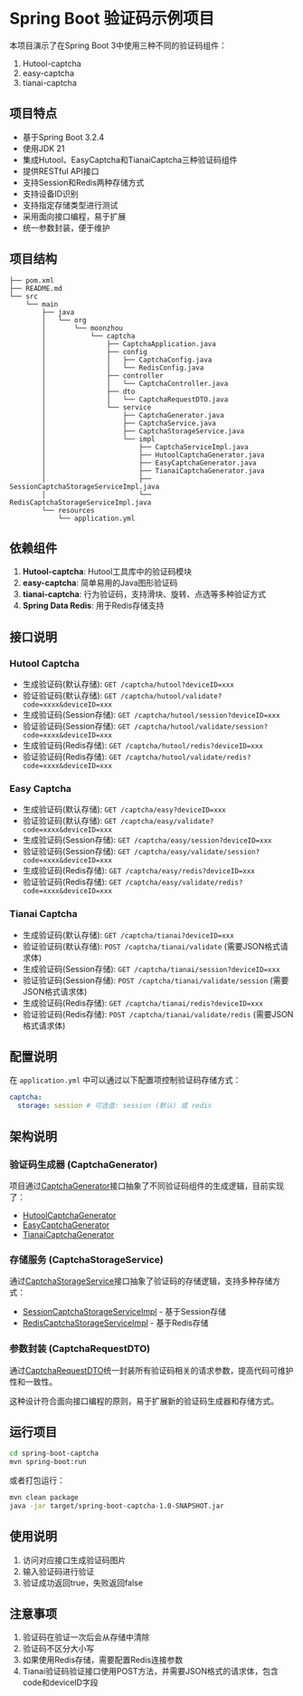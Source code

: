 # Spring Boot 验证码示例项目

本项目演示了在Spring Boot 3中使用三种不同的验证码组件：

1. Hutool-captcha
2. easy-captcha
3. tianai-captcha

## 项目特点

- 基于Spring Boot 3.2.4
- 使用JDK 21
- 集成Hutool、EasyCaptcha和TianaiCaptcha三种验证码组件
- 提供RESTful API接口
- 支持Session和Redis两种存储方式
- 支持设备ID识别
- 支持指定存储类型进行测试
- 采用面向接口编程，易于扩展
- 统一参数封装，便于维护

## 项目结构

```
├── pom.xml
├── README.md
└── src
    └── main
        ├── java
        │   └── org
        │       └── moonzhou
        │           └── captcha
        │               ├── CaptchaApplication.java
        │               ├── config
        │               │   ├── CaptchaConfig.java
        │               │   └── RedisConfig.java
        │               ├── controller
        │               │   └── CaptchaController.java
        │               ├── dto
        │               │   └── CaptchaRequestDTO.java
        │               └── service
        │                   ├── CaptchaGenerator.java
        │                   ├── CaptchaService.java
        │                   ├── CaptchaStorageService.java
        │                   └── impl
        │                       ├── CaptchaServiceImpl.java
        │                       ├── HutoolCaptchaGenerator.java
        │                       ├── EasyCaptchaGenerator.java
        │                       ├── TianaiCaptchaGenerator.java
        │                       ├── SessionCaptchaStorageServiceImpl.java
        │                       └── RedisCaptchaStorageServiceImpl.java
        └── resources
            └── application.yml
```

## 依赖组件

1. **Hutool-captcha**: Hutool工具库中的验证码模块
2. **easy-captcha**: 简单易用的Java图形验证码
3. **tianai-captcha**: 行为验证码，支持滑块、旋转、点选等多种验证方式
4. **Spring Data Redis**: 用于Redis存储支持

## 接口说明

### Hutool Captcha
- 生成验证码(默认存储): `GET /captcha/hutool?deviceID=xxx`
- 验证验证码(默认存储): `GET /captcha/hutool/validate?code=xxxx&deviceID=xxx`
- 生成验证码(Session存储): `GET /captcha/hutool/session?deviceID=xxx`
- 验证验证码(Session存储): `GET /captcha/hutool/validate/session?code=xxxx&deviceID=xxx`
- 生成验证码(Redis存储): `GET /captcha/hutool/redis?deviceID=xxx`
- 验证验证码(Redis存储): `GET /captcha/hutool/validate/redis?code=xxxx&deviceID=xxx`

### Easy Captcha
- 生成验证码(默认存储): `GET /captcha/easy?deviceID=xxx`
- 验证验证码(默认存储): `GET /captcha/easy/validate?code=xxxx&deviceID=xxx`
- 生成验证码(Session存储): `GET /captcha/easy/session?deviceID=xxx`
- 验证验证码(Session存储): `GET /captcha/easy/validate/session?code=xxxx&deviceID=xxx`
- 生成验证码(Redis存储): `GET /captcha/easy/redis?deviceID=xxx`
- 验证验证码(Redis存储): `GET /captcha/easy/validate/redis?code=xxxx&deviceID=xxx`

### Tianai Captcha
- 生成验证码(默认存储): `GET /captcha/tianai?deviceID=xxx`
- 验证验证码(默认存储): `POST /captcha/tianai/validate` (需要JSON格式请求体)
- 生成验证码(Session存储): `GET /captcha/tianai/session?deviceID=xxx`
- 验证验证码(Session存储): `POST /captcha/tianai/validate/session` (需要JSON格式请求体)
- 生成验证码(Redis存储): `GET /captcha/tianai/redis?deviceID=xxx`
- 验证验证码(Redis存储): `POST /captcha/tianai/validate/redis` (需要JSON格式请求体)

## 配置说明

在 `application.yml` 中可以通过以下配置项控制验证码存储方式：

```yaml
captcha:
  storage: session # 可选值: session (默认) 或 redis
```

## 架构说明

### 验证码生成器 (CaptchaGenerator)
项目通过[CaptchaGenerator](src/main/java/org/moonzhou/captcha/service/CaptchaGenerator.java)接口抽象了不同验证码组件的生成逻辑，目前实现了：
- [HutoolCaptchaGenerator](src/main/java/org/moonzhou/captcha/service/impl/HutoolCaptchaGenerator.java)
- [EasyCaptchaGenerator](src/main/java/org/moonzhou/captcha/service/impl/EasyCaptchaGenerator.java)
- [TianaiCaptchaGenerator](src/main/java/org/moonzhou/captcha/service/impl/TianaiCaptchaGenerator.java)

### 存储服务 (CaptchaStorageService)
通过[CaptchaStorageService](src/main/java/org/moonzhou/captcha/service/CaptchaStorageService.java)接口抽象了验证码的存储逻辑，支持多种存储方式：
- [SessionCaptchaStorageServiceImpl](src/main/java/org/moonzhou/captcha/service/impl/SessionCaptchaStorageServiceImpl.java) - 基于Session存储
- [RedisCaptchaStorageServiceImpl](src/main/java/org/moonzhou/captcha/service/impl/RedisCaptchaStorageServiceImpl.java) - 基于Redis存储

### 参数封装 (CaptchaRequestDTO)
通过[CaptchaRequestDTO](src/main/java/org/moonzhou/captcha/dto/CaptchaRequestDTO.java)统一封装所有验证码相关的请求参数，提高代码可维护性和一致性。

这种设计符合面向接口编程的原则，易于扩展新的验证码生成器和存储方式。

## 运行项目

```bash
cd spring-boot-captcha
mvn spring-boot:run
```

或者打包运行：

```bash
mvn clean package
java -jar target/spring-boot-captcha-1.0-SNAPSHOT.jar
```

## 使用说明

1. 访问对应接口生成验证码图片
2. 输入验证码进行验证
3. 验证成功返回true，失败返回false

## 注意事项

1. 验证码在验证一次后会从存储中清除
2. 验证码不区分大小写
3. 如果使用Redis存储，需要配置Redis连接参数
4. Tianai验证码验证接口使用POST方法，并需要JSON格式的请求体，包含code和deviceID字段
